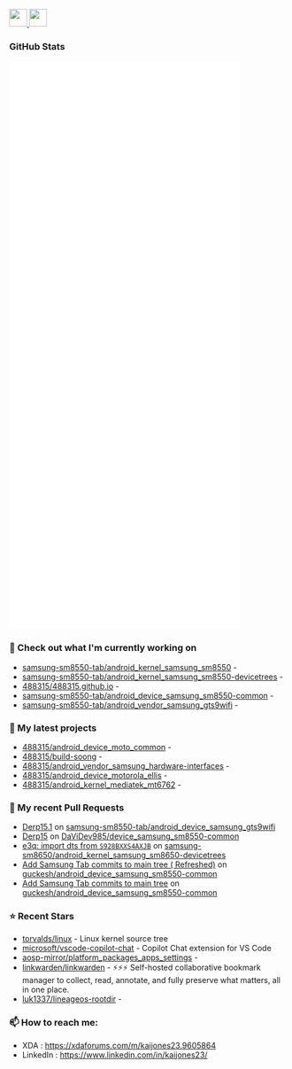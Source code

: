 <p align="left">
  <a href="https://www.github.com/488315" target="_blank" rel="noreferrer">
    <picture>
      <source media="(prefers-color-scheme: dark)" srcset="https://raw.githubusercontent.com/danielcranney/readme-generator/main/public/icons/socials/github-dark.svg" />
      <source media="(prefers-color-scheme: light)" srcset="https://raw.githubusercontent.com/danielcranney/readme-generator/main/public/icons/socials/github.svg" />
      <img src="https://raw.githubusercontent.com/danielcranney/readme-generator/main/public/icons/socials/github.svg" width="32" height="32" />
    </picture>
  </a>
  <a href="https://www.linkedin.com/in/kaijones23/" target="_blank" rel="noreferrer">
    <picture>
      <source media="(prefers-color-scheme: dark)" srcset="https://raw.githubusercontent.com/danielcranney/readme-generator/main/public/icons/socials/linkedin-dark.svg" />
      <source media="(prefers-color-scheme: light)" srcset="https://raw.githubusercontent.com/danielcranney/readme-generator/main/public/icons/socials/linkedin.svg" />
      <img src="https://raw.githubusercontent.com/danielcranney/readme-generator/main/public/icons/socials/linkedin.svg" width="32" height="32" />
    </picture>
  </a>
</p>

### GitHub Stats

<p align="left"><img src="https://raw.githubusercontent.com/488315/488315/refs/heads/master/github-metrics.svg" /></p>

### 👷 Check out what I'm currently working on

- [samsung-sm8550-tab/android_kernel_samsung_sm8550](https://github.com/samsung-sm8550-tab/android_kernel_samsung_sm8550) - 
- [samsung-sm8550-tab/android_kernel_samsung_sm8550-devicetrees](https://github.com/samsung-sm8550-tab/android_kernel_samsung_sm8550-devicetrees) - 
- [488315/488315.github.io](https://github.com/488315/488315.github.io) - 
- [samsung-sm8550-tab/android_device_samsung_sm8550-common](https://github.com/samsung-sm8550-tab/android_device_samsung_sm8550-common) - 
- [samsung-sm8550-tab/android_vendor_samsung_gts9wifi](https://github.com/samsung-sm8550-tab/android_vendor_samsung_gts9wifi) - 

### 🌱 My latest projects

- [488315/android_device_moto_common](https://github.com/488315/android_device_moto_common) - 
- [488315/build-soong](https://github.com/488315/build-soong) - 
- [488315/android_vendor_samsung_hardware-interfaces](https://github.com/488315/android_vendor_samsung_hardware-interfaces) - 
- [488315/android_device_motorola_ellis](https://github.com/488315/android_device_motorola_ellis) - 
- [488315/android_kernel_mediatek_mt6762](https://github.com/488315/android_kernel_mediatek_mt6762) - 

### 🔨 My recent Pull Requests

- [Derp15.1](https://github.com/samsung-sm8550-tab/android_device_samsung_gts9wifi/pull/4) on [samsung-sm8550-tab/android_device_samsung_gts9wifi](https://github.com/samsung-sm8550-tab/android_device_samsung_gts9wifi)
- [Derp15](https://github.com/DaViDev985/device_samsung_sm8550-common/pull/1) on [DaViDev985/device_samsung_sm8550-common](https://github.com/DaViDev985/device_samsung_sm8550-common)
- [e3q: import dts from `S928BXXS4AXJB`](https://github.com/samsung-sm8650/android_kernel_samsung_sm8650-devicetrees/pull/1) on [samsung-sm8650/android_kernel_samsung_sm8650-devicetrees](https://github.com/samsung-sm8650/android_kernel_samsung_sm8650-devicetrees)
- [ Add Samsung Tab commits to main tree ( Refreshed)](https://github.com/guckesh/android_device_samsung_sm8550-common/pull/2) on [guckesh/android_device_samsung_sm8550-common](https://github.com/guckesh/android_device_samsung_sm8550-common)
- [Add Samsung Tab commits to main tree](https://github.com/guckesh/android_device_samsung_sm8550-common/pull/1) on [guckesh/android_device_samsung_sm8550-common](https://github.com/guckesh/android_device_samsung_sm8550-common)

### ⭐ Recent Stars

- [torvalds/linux](https://github.com/torvalds/linux) - Linux kernel source tree
- [microsoft/vscode-copilot-chat](https://github.com/microsoft/vscode-copilot-chat) - Copilot Chat extension for VS Code
- [aosp-mirror/platform_packages_apps_settings](https://github.com/aosp-mirror/platform_packages_apps_settings) - 
- [linkwarden/linkwarden](https://github.com/linkwarden/linkwarden) - ⚡️⚡️⚡️ Self-hosted collaborative bookmark manager to collect, read, annotate, and fully preserve what matters, all in one place.
- [luk1337/lineageos-rootdir](https://github.com/luk1337/lineageos-rootdir) - 

### 📫 How to reach me:
  - XDA       : <https://xdaforums.com/m/kaijones23.9605864>
  - LinkedIn  : <https://www.linkedin.com/in/kaijones23/>
